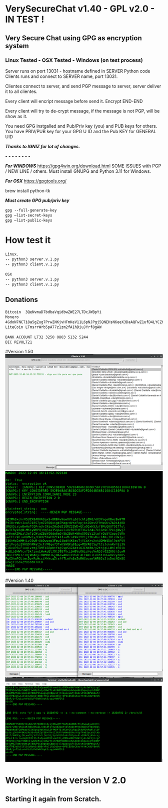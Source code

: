 # VerySecureChat v1.40 - GPL v2.0 - IN TEST !
## Very Secure Chat using GPG as encryption system
### Linux Tested - OSX Tested - Windows (on test process)

Server runs on port 13031 - hostname defined in SERVER Python code
Clients runs and connect to SERVER name, port 13031.

Clientes connect to server, and send PGP message to server, server deliver it to all clientes.

Every client will encript message before send it. Encrypt END-END

Every client will try to de-crypt message, if the message is not PGP, will be show as it.

You need GPG instgalled and Pub/Priv key (you) and PUB keys for others.
You have PRIV/PUB key for your GPG U ID and the Pub KEY for GENERAL UID

***Thanks to IGNIZ for lot of changes.***

***-***
***-***
***-***
***-***
***-***
***-***
***-***
***-***

***For WINDOWS***
https://gpg4win.org/download.html
SOME ISSUES with PGP / NEW LINE / others.
Must install GNUPG and Python 3.11 for Windows.

***For OSX***
https://gpgtools.org/

brew install python-tk

***Must create GPG pub/priv key***
```
gpg --full-generate-key
gpg –list-secret-keys
gpg –list-public-keys
```


# How test it 
```
Linux.
-- python3 server.v.1.py
-- python3 client.v.1.py

OSX
-- python3 server.v.1.py
-- python3 client.v.1.py
```


## Donations
```
Bitcoin  3QeNvmaD7bdbaVqidbwZWE27LTDcJWBpYi
Monero   4GdoN7NCTi8a5gZug7PrwZNKjvHFmKeV11L6pNJPgj5QNEHsN6eeX3DaAQFwZ1ufD4LYCZKArktt113W7QjWvQ7CW9WdUe986hCBQ4nivK
LiteCoin LTmsrrWrb5pA77z1zm2fA1hDiuJYrf8gAW

BANK ACCOUNT LT32 3250 0803 5132 5244
BIC REVOLT21
```

#Version 1.50
![My Image](imagev1.50.png)
![My Image](imagev1.50b.png)

#Version 1.40
![My Image](image.png)


# Working in the version V 2.0
## Starting it again from Scratch.